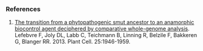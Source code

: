 ### References

1.  [The transition from a phytopathogenic smut ancestor to an
    anamorphic biocontrol agent deciphered by comparative whole-genome
    analysis](http://europepmc.org/abstract/MED/23800965).\
    Lefebvre F, Joly DL, Labb C, Teichmann B, Linning R, Belzile F,
    Bakkeren G, Blanger RR. 2013. Plant Cell. 25:1946-1959.
